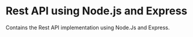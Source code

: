 # Rest API using Node.js and Express  

Contains the Rest API implementation using Node.Js and Express.  
